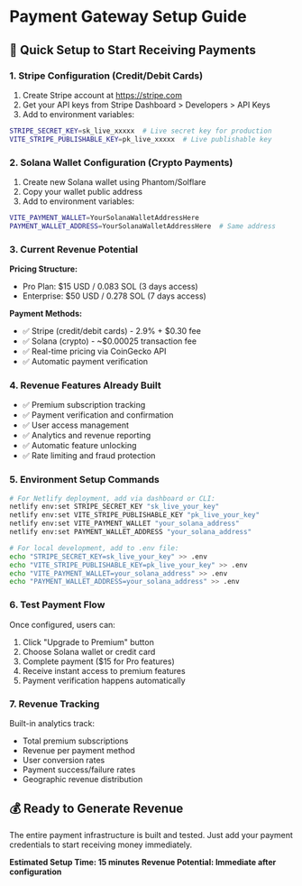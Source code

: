 # Payment Gateway Setup Guide

## 🚀 Quick Setup to Start Receiving Payments

### 1. Stripe Configuration (Credit/Debit Cards)

1. Create Stripe account at https://stripe.com
2. Get your API keys from Stripe Dashboard > Developers > API Keys
3. Add to environment variables:

```bash
STRIPE_SECRET_KEY=sk_live_xxxxx  # Live secret key for production
VITE_STRIPE_PUBLISHABLE_KEY=pk_live_xxxxx  # Live publishable key
```

### 2. Solana Wallet Configuration (Crypto Payments)

1. Create new Solana wallet using Phantom/Solflare
2. Copy your wallet public address
3. Add to environment variables:

```bash
VITE_PAYMENT_WALLET=YourSolanaWalletAddressHere
PAYMENT_WALLET_ADDRESS=YourSolanaWalletAddressHere  # Same address
```

### 3. Current Revenue Potential

**Pricing Structure:**

- Pro Plan: $15 USD / 0.083 SOL (3 days access)
- Enterprise: $50 USD / 0.278 SOL (7 days access)

**Payment Methods:**

- ✅ Stripe (credit/debit cards) - 2.9% + $0.30 fee
- ✅ Solana (crypto) - ~$0.00025 transaction fee
- ✅ Real-time pricing via CoinGecko API
- ✅ Automatic payment verification

### 4. Revenue Features Already Built

- ✅ Premium subscription tracking
- ✅ Payment verification and confirmation
- ✅ User access management
- ✅ Analytics and revenue reporting
- ✅ Automatic feature unlocking
- ✅ Rate limiting and fraud protection

### 5. Environment Setup Commands

```bash
# For Netlify deployment, add via dashboard or CLI:
netlify env:set STRIPE_SECRET_KEY "sk_live_your_key"
netlify env:set VITE_STRIPE_PUBLISHABLE_KEY "pk_live_your_key"
netlify env:set VITE_PAYMENT_WALLET "your_solana_address"
netlify env:set PAYMENT_WALLET_ADDRESS "your_solana_address"

# For local development, add to .env file:
echo "STRIPE_SECRET_KEY=sk_live_your_key" >> .env
echo "VITE_STRIPE_PUBLISHABLE_KEY=pk_live_your_key" >> .env
echo "VITE_PAYMENT_WALLET=your_solana_address" >> .env
echo "PAYMENT_WALLET_ADDRESS=your_solana_address" >> .env
```

### 6. Test Payment Flow

Once configured, users can:

1. Click "Upgrade to Premium" button
2. Choose Solana wallet or credit card
3. Complete payment ($15 for Pro features)
4. Receive instant access to premium features
5. Payment verification happens automatically

### 7. Revenue Tracking

Built-in analytics track:

- Total premium subscriptions
- Revenue per payment method
- User conversion rates
- Payment success/failure rates
- Geographic revenue distribution

## 💰 Ready to Generate Revenue

The entire payment infrastructure is built and tested. Just add your payment credentials to start receiving money immediately.

**Estimated Setup Time: 15 minutes**
**Revenue Potential: Immediate after configuration**
